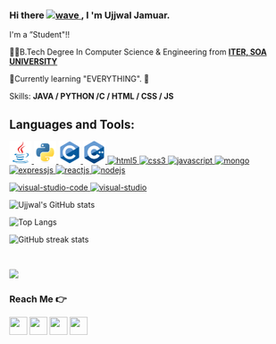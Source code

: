 
### Hi there <a href="#" target="_blank"> <img src="https://media.tenor.com/images/792fc6dce069cba30796d7c684654316/tenor.gif" alt="wave" width="30" height="30"/> </a>, I 'm Ujjwal Jamuar.

I'm a ”Student"!!

👨‍🎓B.Tech Degree In Computer Science & Engineering from **[ITER, SOA UNIVERSITY](https://www.soa.ac.in/iter)**

🌱Currently learning "EVERYTHING". 🤣


Skills: **JAVA / PYTHON  /C / HTML / CSS / JS**


## Languages and Tools:

<p align="left"> 
 <a href="https://www.java.com" target="_blank"> <img src="https://raw.githubusercontent.com/devicons/devicon/master/icons/java/java-original.svg" alt="java" width="40" height="40"/> </a>
 <a href="https://www.python.org" target="_blank"> <img src="https://raw.githubusercontent.com/devicons/devicon/master/icons/python/python-original.svg" alt="python" width="40" height="40"/> </a>
 <a href="https://www.w3schools.com/cs/" target="_blank"> <img src="https://raw.githubusercontent.com/devicons/devicon/master/icons/c/c-original.svg" alt="csharp" width="40" height="40"/> </a>
 <a href="https://www.w3schools.com/cpp/" target="_blank"> <img src="https://raw.githubusercontent.com/devicons/devicon/master/icons/cplusplus/cplusplus-original.svg" alt="cplusplus" width="40" height="40"/> </a> 
 <a href="https://www.w3.org/html/" target="_blank"> <img src="https://cdn1.iconfinder.com/data/icons/social-icon-1-1/512/social_style_1_html5-512.png" alt="html5" width="40" height="40"/> </a>
 <a href="https://www.w3schools.com/css/" target="_blank"> <img src="https://cdn1.iconfinder.com/data/icons/social-icon-1-1/512/social_style_1_css3-512.png" alt="css3" width="40" height="40"/> </a>
 <a href="https://developer.mozilla.org/en-US/docs/Web/JavaScript" target="_blank"> <img src="https://www.freepnglogos.com/uploads/javascript-png/js-logo-png-5.png" alt="javascript" width="40" height="40"/> </a>
 <a href="#" target="_blank"> <img src="https://www.desuvit.com/wp-content/uploads/2021/03/mongodb-icon.png" alt="mongo" width="40" height="40"/> </a>
 <a href="#" target="_blank"> <img src="https://ajeetchaulagain.com/static/7cb4af597964b0911fe71cb2f8148d64/87351/express-js.png" alt="expressjs" width="40" height="40"/> </a>
 <a href="#" target="_blank"> <img src="https://media4.giphy.com/media/RJzm826vu7WbJvBtxX/giphy.gif?cid=ecf05e47kj6wi4he0n55e940l6buuqt230wej9r1k9ri8g6p&rid=giphy.gif&ct=s" alt="reactjs" width="40" height="40"/> </a>
 <a href="# target="_blank"> <img src="https://cdn3.iconfinder.com/data/icons/popular-services-brands/512/node-512.png" alt="nodejs" width="40" height="40"/> </a>
 
 <a href="#" target="_blank"> <img src="https://upload.wikimedia.org/wikipedia/commons/thumb/9/9a/Visual_Studio_Code_1.35_icon.svg/768px-Visual_Studio_Code_1.35_icon.svg.png" alt="visual-studio-code" width="40" height="40"/> </a>
 <a href="#" target="_blank"> <img src="https://cdn4.iconfinder.com/data/icons/logos-brands-7/512/visual_studio-512.png" alt="visual-studio" width="40" height="40"/> </a>

</p>

![Ujjwal's GitHub stats](https://github-readme-stats.vercel.app/api?username=ujjwaljamuar&count_private=true&show_icons=true&include_all_commits=true&theme=algolia)

![Top Langs](https://github-readme-stats.vercel.app/api/top-langs/?username=ujjwaljamuar&layout=compact&&theme=algolia&langs_count=10&count_private=true&show_icons=true&include_all_commits=true)

![GitHub streak stats](https://github-readme-streak-stats.herokuapp.com/?user=ujjwaljamuar&theme=algolia&count_private=true&show_icons=true&include_all_commits=true)


<br>

![](https://komarev.com/ghpvc/?username=ujjwaljamuar&color=blue&style=plastic&label=PROFILE+VISITS)

### Reach Me 👉
<a href="https://www.linkedin.com/in/ujjwal-jamuar/" target="_blank" ><img src="https://cdn3.iconfinder.com/data/icons/capsocial-round/500/linkedin-512.png" width="32px" height="32px"></a>
<a href="https://twitter.com/Ujjwal_Jamuar" target="_blank"><img src="https://cdn3.iconfinder.com/data/icons/2018-social-media-logotypes/1000/2018_social_media_popular_app_logo_twitter-512.png" width="32px" height="32px"></a>
<a href="https://instagram.com/loneee_wolff_?igshid=1wy4bzwwr3euc" target="_blank"><img src="https://cdn3.iconfinder.com/data/icons/2018-social-media-logotypes/1000/2018_social_media_popular_app_logo_instagram-512.png" width="32px" height="32px"></a> 
<a href="https://www.facebook.com/profile.php?id=100008455410660" target="_blank"><img src="https://cdn2.iconfinder.com/data/icons/social-media-2285/512/1_Facebook_colored_svg_copy-512.png" width="32px" height="32px"></a>
